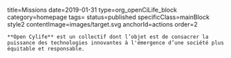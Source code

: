 title=Missions
date=2019-01-31
type=org_openCiLife_block
category=homepage
tags=
status=published
specificClass=mainBlock style2
contentImage=images/target.svg
anchorId=actions
order=2
~~~~~~
**Open Cylife** est un collectif dont l’objet est de consacrer la puissance des technologies innovantes à l'émergence d’une société plus équitable et responsable.